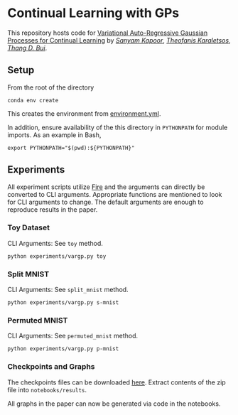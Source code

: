 # Continual Learning with GPs

This repository hosts code for
[Variational Auto-Regressive Gaussian Processes for Continual Learning](https://arxiv.org/abs/2006.05468) by [_Sanyam Kapoor_](https://www.sanyamkapoor.com), [_Theofanis Karaletsos_](http://karaletsos.com), [_Thang D. Bui_](https://thangbui.github.io).

## Setup

From the root of the directory

```shell
conda env create
```

This creates the environment from [environment.yml](./environment.yml).

In addition, ensure availability of the this directory in `PYTHONPATH`
for module imports. As an example in Bash,

```shell
export PYTHONPATH="$(pwd):${PYTHONPATH}"
```

## Experiments

All experiment scripts utilize [Fire](https://github.com/google/python-fire)
and the arguments can directly be converted to CLI arguments. Appropriate
functions are mentioned to look for CLI arguments to change. The default arguments are enough to reproduce results in the paper.

### Toy Dataset

CLI Arguments: See `toy` method.

```shell
python experiments/vargp.py toy
```

### Split MNIST

CLI Arguments: See `split_mnist` method.

```shell
python experiments/vargp.py s-mnist
```

### Permuted MNIST

CLI Arguments: See `permuted_mnist` method.

```shell
python experiments/vargp.py p-mnist
```

### Checkpoints and Graphs

The checkpoints files can be downloaded [here](https://bit.ly/var-gp-results). Extract
contents of the zip file into `notebooks/results`.

All graphs in the paper can now be generated via code in the notebooks.
